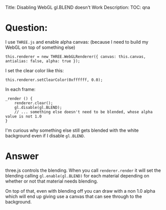 Title: Disabling WebGL gl.BLEND doesn't Work
Description:
TOC: qna

# Question:

I use `THREE.js` and enable alpha canvas: (because I need to build my WebGL on top of something else)

    this.renderer = new THREE.WebGLRenderer({ canvas: this.canvas, antialias: false, alpha: true });

I set the clear color like this:

    this.renderer.setClearColor(0xffffff, 0.0);

In each frame:

    _render () {
        renderer.clear();
        gl.disable(gl.BLEND);
        // ... something else doesn't need to be blended, whose alpha value is not 1.0
    }

I'm curious why something else still gets blended with the white background even if I disable `gl.BLEND`.


# Answer

three.js controls the blending. When you call `renderer.render` it will set the blending calling `gl.enable(gl.BLEND)` for each material depending on whether or not that material needs blending.

On top of that, even with blending off you can draw with a non 1.0 alpha which will end up giving use a canvas that can see through to the background.
